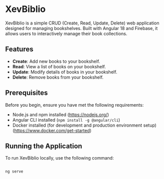 # XevBiblio

XevBiblio is a simple CRUD (Create, Read, Update, Delete) web application designed for managing bookshelves. Built with Angular 18 and Firebase, it allows users to interactively manage their book collections.

## Features

- **Create**: Add new books to your bookshelf.
- **Read**: View a list of books on your bookshelf.
- **Update**: Modify details of books in your bookshelf.
- **Delete**: Remove books from your bookshelf.

## Prerequisites

Before you begin, ensure you have met the following requirements:

- Node.js and npm installed (https://nodejs.org/)
- Angular CLI installed (`npm install -g @angular/cli`)
- Docker installed (for development and production environment setup) (https://www.docker.com/get-started)

## Running the Application

To run XevBiblio locally, use the following command:

```bash

ng serve

```
